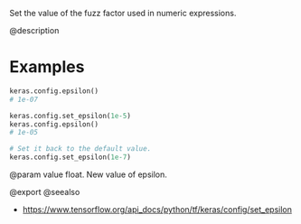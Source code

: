 Set the value of the fuzz factor used in numeric expressions.

@description

# Examples
```python
keras.config.epsilon()
# 1e-07
```

```python
keras.config.set_epsilon(1e-5)
keras.config.epsilon()
# 1e-05
```

```python
# Set it back to the default value.
keras.config.set_epsilon(1e-7)
```

@param value float. New value of epsilon.

@export
@seealso
+ <https://www.tensorflow.org/api_docs/python/tf/keras/config/set_epsilon>
